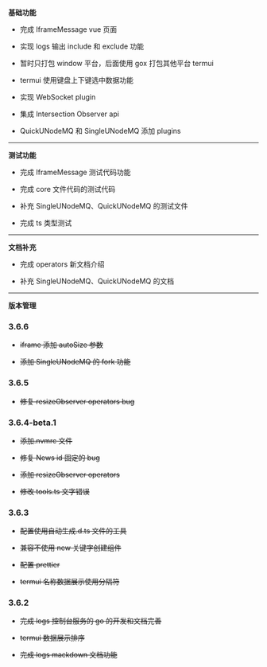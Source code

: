 **基础功能**

- 完成 IframeMessage vue 页面

- 实现 logs 输出 include 和 exclude 功能

- 暂时只打包 window 平台，后面使用 gox 打包其他平台 termui

- termui 使用键盘上下键选中数据功能

- 实现 WebSocket plugin

- 集成 Intersection Observer api

- QuickUNodeMQ 和 SingleUNodeMQ 添加 plugins

---

**测试功能**

- 完成 IframeMessage 测试代码功能

- 完成 core 文件代码的测试代码

- 补充 SingleUNodeMQ、QuickUNodeMQ 的测试文件

- 完成 ts 类型测试

---

**文档补充**

- 完成 operators 新文档介绍

- 补充 SingleUNodeMQ、QuickUNodeMQ 的文档

---

**版本管理**

### 3.6.6

- ~~iframe 添加 autoSize 参数~~

- ~~添加 SingleUNodeMQ 的 fork 功能~~

### 3.6.5

- ~~修复 resizeObserver operators bug~~

### 3.6.4-beta.1

- ~~添加.nvmrc 文件~~

- ~~修复 News id 固定的 bug~~

- ~~添加 resizeObserver operators~~

- ~~修改 tools.ts 文字错误~~

### 3.6.3

- ~~配置使用自动生成.d.ts 文件的工具~~

- ~~兼容不使用 new 关键字创建组件~~

- ~~配置 prettier~~

- ~~termui 名称数据展示使用分隔符~~

### 3.6.2

- ~~完成 logs 控制台服务的 go 的开发和文档完善~~

- ~~termui 数据展示排序~~

- ~~完成 logs mackdown 文档功能~~
